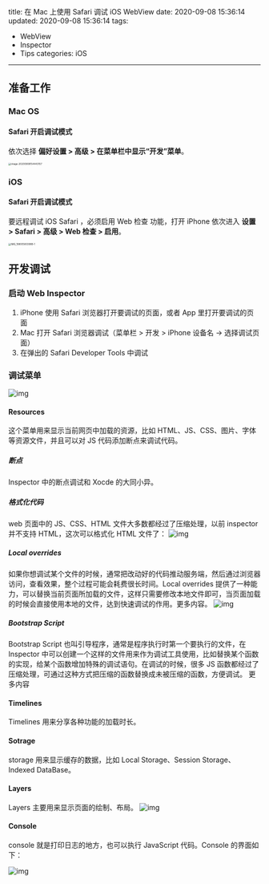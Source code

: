 title: 在 Mac 上使用 Safari 调试 iOS WebView
date: 2020-09-08 15:36:14
updated: 2020-09-08 15:36:14
tags:

- WebView
- Inspector
- Tips
categories: iOS
---

## 准备工作

### Mac OS

#### Safari 开启调试模式

依次选择 **偏好设置 > 高级 > 在菜单栏中显示“开发”菜单**。

<img src="1599551644-image-20200908154443157.png" alt="image-20200908154443157" style="zoom: 33%;" />

### iOS

#### Safari 开启调试模式

要远程调试 iOS Safari ，必须启用 Web 检查 功能，打开 iPhone 依次进入 **设置 > Safari > 高级 > Web 检查 > 启用**。

<img src="1599551655-IMG_19800580398B-1.jpeg" alt="IMG_19800580398B-1" style="zoom: 33%;" />

## 开发调试

### 启动 Web Inspector

1. iPhone 使用 Safari 浏览器打开要调试的页面，或者 App 里打开要调试的页面
2. Mac 打开 Safari 浏览器调试（菜单栏 > 开发 > iPhone 设备名 -> 选择调试页面）
3. 在弹出的 Safari Developer Tools 中调试

### 调试菜单

![img](1599553103-640.jpeg)

#### Resources

这个菜单用来显示当前网页中加载的资源，比如 HTML、JS、CSS、图片、字体等资源文件，并且可以对 JS 代码添加断点来调试代码。

##### 断点

Inspector 中的断点调试和 Xocde 的大同小异。

##### 格式化代码

web 页面中的 JS、CSS、HTML 文件大多数都经过了压缩处理，以前 inspector 并不支持 HTML，这次可以格式化 HTML 文件了：
![img](1599553124-640-20200908161844693.jpeg)

##### Local overrides

如果你想调试某个文件的时候，通常把改动好的代码推动服务端，然后通过浏览器访问，查看效果，整个过程可能会耗费很长时间。Local overrides 提供了一种能力，可以替换当前页面所加载的文件，这样只需要修改本地文件即可，当页面加载的时候会直接使用本地的文件，达到快速调试的作用。更多内容。
![img](1599553134-640.png)

##### Bootstrap Script

Bootstrap Script 也叫引导程序，通常是程序执行时第一个要执行的文件，在 Inspector 中可以创建一个这样的文件用来作为调试工具使用，比如替换某个函数的实现，给某个函数增加特殊的调试语句。在调试的时候，很多 JS 函数都经过了压缩处理，可通过这种方式把压缩的函数替换成未被压缩的函数，方便调试。
更多内容

#### Timelines

Timelines 用来分享各种功能的加载时长。

#### Sotrage

storage 用来显示缓存的数据，比如 Local Storage、Session Storage、Indexed DataBase。

#### Layers

Layers 主要用来显示页面的绘制、布局。
![img](1599553147-640-20200908161907264.jpeg)

#### Console

console 就是打印日志的地方，也可以执行 JavaScript 代码。Console 的界面如下：

![img](1599553155-640-20200908161914993.jpeg)